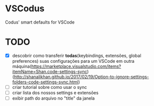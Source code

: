 # VSCodus
Codus' smart defaults for VSCode

# TODO
- [x] descobrir como transferir **todas**(keybindings, extensões, global preferences) suas configurações para um VSCode em outra máquina(https://marketplace.visualstudio.com/items?itemName=Shan.code-settings-sync)(http://shanalikhan.github.io/2017/02/19/Option-to-ignore-settings-folders-code-settings-sync.html)
- [ ] criar tutorial sobre como usar o sync
- [ ] criar lista dos nossos settings e extensões
- [ ] exibir path do arquivo no "title" da janela
